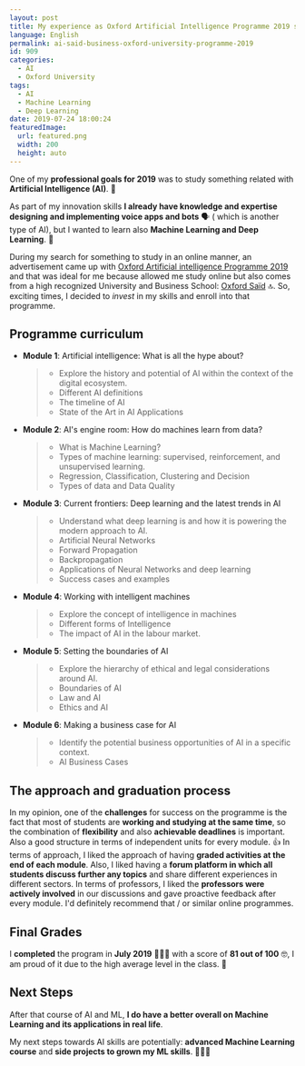 ```yaml
---
layout: post
title: My experience as Oxford Artificial Intelligence Programme 2019 student
language: English
permalink: ai-said-business-oxford-university-programme-2019
id: 909
categories:
  - AI
  - Oxford University
tags:
  - AI
  - Machine Learning
  - Deep Learning
date: 2019-07-24 18:00:24
featuredImage: 
  url: featured.png
  width: 200
  height: auto
---
```


One of my **professional goals for 2019** was to study something related with **Artificial Intelligence (AI)**. 🤖

As part of my innovation skills **I already have knowledge and expertise designing and implementing voice apps and bots** 🗣 ( which is another type of AI), but I wanted to learn also **Machine Learning and Deep Learning**. 🤪

During my search for something to study in an online manner, an advertisement came up with [Oxford Artificial intelligence Programme 2019](https://www.sbs.ox.ac.uk/programmes/oxford-artificial-intelligence-programme) and that was ideal for me because allowed me study online but also comes from a high recognized University and Business School: [Oxford Saïd](https://www.sbs.ox.ac.uk/) 🔝. So, exciting times, I decided to *invest* in my skills and enroll into that programme.

## Programme curriculum

- **Module 1**: Artificial intelligence: What is all the hype about?
  > - Explore the history and potential of AI within the context of the digital ecosystem.
  > - Different AI definitions
  > - The timeline of AI
  > - State of the Art in AI Applications

- **Module 2**: AI's engine room: How do machines learn from data?
  > - What is Machine Learning? 
  > - Types of machine learning: supervised, reinforcement, and unsupervised learning.
  > - Regression, Classification, Clustering and Decision
  > - Types of data and Data Quality

- **Module 3**: Current frontiers: Deep learning and the latest trends in AI
  > - Understand what deep learning is and how it is powering the modern approach to AI.
  > - Artificial Neural Networks
  > - Forward Propagation
  > - Backpropagation
  > - Applications of Neural Networks and deep learning
  > - Success cases and examples

- **Module 4**: Working with intelligent machines
  > - Explore the concept of intelligence in machines 
  > - Different forms of Intelligence
  > - The impact of AI in the labour market.

- **Module 5**: Setting the boundaries of AI
  > - Explore the hierarchy of ethical and legal considerations around AI.
  > - Boundaries of AI
  > - Law and AI
  > - Ethics and AI

- **Module 6**: Making a business case for AI
  > - Identify the potential business opportunities of AI in a specific context.
  > - AI Business Cases



## The approach and graduation process
In my opinion, one of the **challenges** for success on the programme is the fact that most of students are **working and studying at the same time**, so the combination of **flexibility** and also **achievable deadlines** is important. Also a good structure in terms of independent units for every module. 👍
In terms of approach, I liked the approach of having **graded activities at the end of each module**. Also, I liked having a **forum platform in which all students discuss further any topics** and share different experiences in different sectors.
In terms of professors, I liked the **professors were actively involved** in our discussions and gave proactive feedback after every module.
I'd definitely recommend that / or similar online programmes.

## Final Grades

I **completed** the program in **July 2019** 👨🏻‍💻 with a score of **81 out of 100** 🤓, I am proud of it due to the high average level in the class. 🚀

## Next Steps
After that course of AI and ML, **I do have a better overall on Machine Learning and its applications in real life**.

My next steps towards AI skills are potentially: **advanced Machine Learning course** and **side projects to grown my ML skills**. 💪🏻🤖